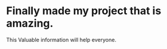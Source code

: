 # Finally made my project that is amazing.

This Valuable information will help everyone.










